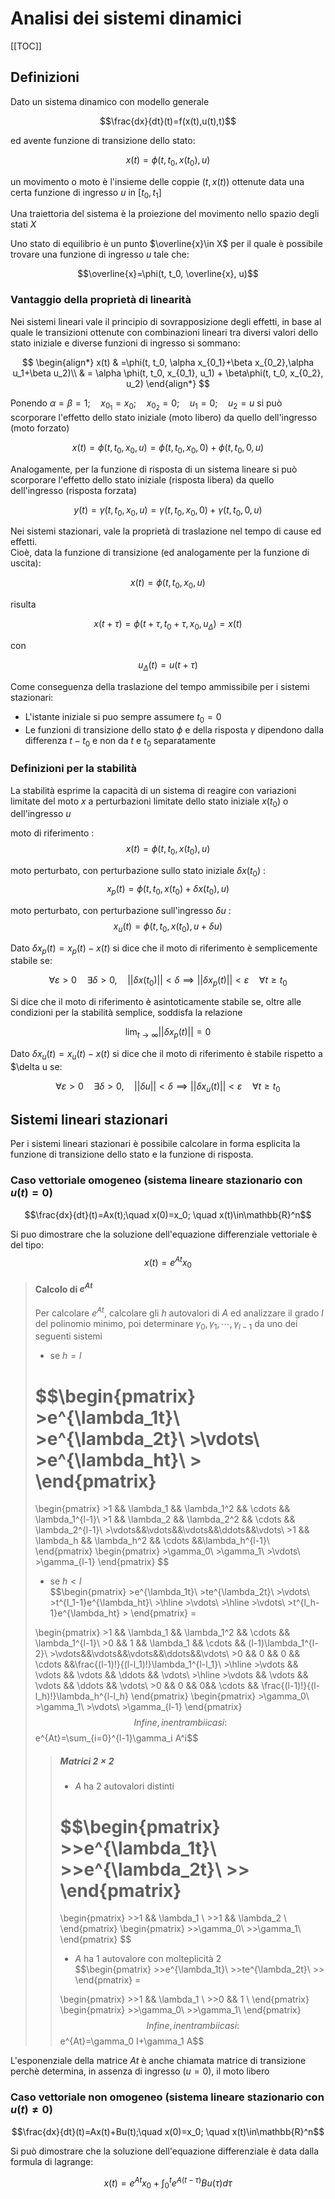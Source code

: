 # Analisi dei sistemi dinamici  

[[TOC]]

## Definizioni  

Dato un sistema dinamico con modello generale  

$$\frac{dx}{dt}(t)=f(x(t),u(t),t)$$  

ed avente funzione di transizione dello stato:  

$$x(t)=\phi(t, t_0, x(t_0), u)$$  

un movimento o moto è l'insieme delle coppie $(t,x(t))$ ottenute data una certa funzione di ingresso $u$ in $[t_0, t_1]$  

Una traiettoria del sistema è la proiezione del movimento nello spazio degli stati $X$  

Uno stato di equilibrio è un punto $\overline{x}\in X$ per il quale è possibile trovare una funzione di ingresso $u$ tale che:  

$$\overline{x}=\phi(t, t_0, \overline{x}, u)$$  

### Vantaggio della proprietà di linearità  

Nei sistemi lineari vale il principio di sovrapposizione degli effetti, in base al quale le transizioni ottenute con combinazioni lineari tra diversi valori dello stato iniziale e diverse funzioni di ingresso si sommano:  

$$
\begin{align*}
x(t) & =\phi(t, t_0, \alpha x_{0_1}+\beta x_{0_2},\alpha u_1+\beta u_2)\\
& = \alpha \phi(t, t_0, x_{0_1}, u_1) + \beta\phi(t, t_0, x_{0_2}, u_2)
\end{align*}
$$  

Ponendo $\alpha=\beta=1;\quad x_{0_1}=x_0; \quad x_{0_2}=0; \quad u_1=0; \quad u_2=u$ si può scorporare l'effetto dello stato iniziale (moto libero) da quello dell'ingresso (moto forzato)  

$$x(t)=\phi(t,t_0,x_0, u)=\phi(t,t_0,x_0,0)+\phi(t,t_0,0,u)$$  

Analogamente, per la funzione di risposta di un sistema lineare si può scorporare l'effetto dello stato iniziale (risposta libera) da quello dell'ingresso (risposta forzata)  

$$y(t)=\gamma(t,t_0,x_0, u)=\gamma(t,t_0,x_0,0)+\gamma(t,t_0,0,u)$$  

Nei sistemi stazionari, vale la proprietà di traslazione nel tempo di cause ed effetti.  
Cioè, data la funzione di transizione (ed analogamente per la funzione di uscita):  

$$x(t)=\phi(t,t_0,x_0,u)$$  

risulta  

$$x(t+\tau)=\phi(t+\tau,t_0+\tau,x_0,u_{\Delta})=x(t)$$  

con  

$$u_{\Delta}(t)=u(t+\tau)$$  

Come conseguenza della traslazione del tempo ammissibile per i sistemi stazionari:

- L'istante iniziale si puo sempre assumere $t_0=0$  
- Le funzioni di transizione dello stato $\phi$ e della risposta $\gamma$ dipendono dalla differenza $t-t_0$ e non da $t$ e $t_0$ separatamente  

### Definizioni per la stabilità

La stabilità esprime la capacità di un sistema di reagire con variazioni limitate del moto $x$ a perturbazioni limitate dello stato iniziale $x(t_0)$ o dell'ingresso $u$  

moto di riferimento
:  
$$x(t)=\phi(t, t_0, x(t_0), u)$$  

moto perturbato, con perturbazione sullo stato iniziale $\delta x(t_0)$
:  
$$x_p(t)=\phi(t,t_0, x(t_0)+\delta x(t_0), u)$$  

moto perturbato, con perturbazione sull'ingresso $\delta u$
:  
$$x_u(t)=\phi(t, t_0, x(t_0), u+\delta u)$$  

Dato $\delta x_p(t)=x_p(t)-x(t)$ si dice che il moto di riferimento è semplicemente stabile se:  

$$\forall \varepsilon>0 \quad \exists \delta>0,\quad ||\delta x(t_0)||<\delta \implies ||\delta x_p(t)||<\varepsilon\quad \forall t \geq t_0$$  

Si dice che il moto di riferimento è asintoticamente stabile se, oltre alle condizioni per la stabilità semplice, soddisfa la relazione  

$$\lim_{t\to \infty} ||\delta x_p(t)||=0$$  

Dato $\delta x_u(t)=x_u(t)-x(t)$ si dice che il moto di riferimento è stabile rispetto a $\delta u se:  

$$\forall \varepsilon>0 \quad \exists \delta>0,\quad ||\delta u||<\delta \implies ||\delta x_u(t)||<\varepsilon\quad \forall t \geq t_0$$  

## Sistemi lineari stazionari  

Per i sistemi lineari stazionari è possibile calcolare in forma esplicita la funzione di transizione dello stato e la funzione di risposta.  

<!-- Una equazione differenziale scalare e omogenea:  
$$
\begin{cases}
\frac{dx}{dt}(t)=ax(t)\\
x(0)=x_0
\end{cases}
$$  
ha una soluzione del tipo $x(t)=x_0e^{at}$ -->

### Caso vettoriale omogeneo (sistema lineare stazionario con $u(t)=0$)  

$$\frac{dx}{dt}(t)=Ax(t);\quad x(0)=x_0; \quad x(t)\in\mathbb{R}^n$$  

Si puo dimostrare che la soluzione dell'equazione differenziale vettoriale è del tipo:  
$$x(t)=e^{At}x_0$$  

>#### Calcolo di $e^{At}$
>
>Per calcolare $e^{At}$, calcolare gli $h$ autovalori di $A$ ed analizzare il grado $l$ del polinomio minimo, poi determinare $\gamma_0, \gamma_1, \cdots,\gamma_{l-1}$ da uno dei seguenti sistemi
 >
 >- se $h=l$  
 >
 >$$\begin{pmatrix}
    >e^{\lambda_1t}\\
    >e^{\lambda_2t}\\
    >\vdots\\
    >e^{\lambda_ht}\\
    >
>\end{pmatrix}
>=
>
>\begin{pmatrix}
    >1 && \lambda_1 && \lambda_1^2 && \cdots && \lambda_1^{l-1}\\
    >1 && \lambda_2 && \lambda_2^2 && \cdots && \lambda_2^{l-1}\\
    >\vdots&&\vdots&&\vdots&&\ddots&&\vdots\\
    >1 && \lambda_h && \lambda_h^2 && \cdots &&\lambda_h^{l-1}\\
>\end{pmatrix}
>\begin{pmatrix}
    >\gamma_0\\
    >\gamma_1\\
    >\vdots\\
    >\gamma_{l-1}
>\end{pmatrix}
>$$  
 >- se $h<l$  
>$$\begin{pmatrix}
    >e^{\lambda_1t}\\
    >te^{\lambda_2t}\\
    >\vdots\\
    >t^{l_1-1}e^{\lambda_ht}\\
    >\hline
    >\vdots\\
    >\hline
    >\vdots\\
    >t^{l_h-1}e^{\lambda_ht}
    >
>\end{pmatrix}
>=
>
>\begin{pmatrix}
    >1 && \lambda_1 && \lambda_1^2 && \cdots && \lambda_1^{l-1}\\
    >0 && 1 && \lambda_1 && \cdots && (l-1)\lambda_1^{l-2}\\
    >\vdots&&\vdots&&\vdots&&\ddots&&\vdots\\
    >0 && 0 && 0 && \cdots &&\frac{(l-1)!}{(l-l_1)!}\lambda_1^{l-l_1}\\
    >\hline
    >\vdots && \vdots && \vdots && \ddots && \vdots\\
    >\hline
    >\vdots && \vdots && \vdots && \ddots && \vdots\\
    >0 && 0 && 0&& \cdots && \frac{(l-1)!}{(l-l_h)!}\lambda_h^{l-l_h}
>\end{pmatrix}
>\begin{pmatrix}
    >\gamma_0\\
    >\gamma_1\\
    >\vdots\\
    >\gamma_{l-1}
>\end{pmatrix}$$  
>Infine, in entrambi i casi:  
>$$e^{At}=\sum_{i=0}^{l-1}\gamma_i A^i$$  
>
>>##### Matrici $2\times 2$  
 >>
 >>- $A$ ha $2$ autovalori distinti  
 >>
 >>$$\begin{pmatrix}
    >>e^{\lambda_1t}\\
    >>e^{\lambda_2t}\\
    >>
>>\end{pmatrix}
>>=
>>
>>\begin{pmatrix}
    >>1 && \lambda_1 \\
    >>1 && \lambda_2 \\
>>\end{pmatrix}
>>\begin{pmatrix}
    >>\gamma_0\\
    >>\gamma_1\\
>>\end{pmatrix}
>>$$
 >>- $A$ ha $1$ autovalore con molteplicità $2$  
>>$$\begin{pmatrix}
    >>e^{\lambda_1t}\\
    >>te^{\lambda_2t}\\
    >>
>>\end{pmatrix}
>>=
>>
>>\begin{pmatrix}
    >>1 && \lambda_1 \\
    >>0 && 1 \\
>>\end{pmatrix}
>>\begin{pmatrix}
    >>\gamma_0\\
    >>\gamma_1\\
>>\end{pmatrix}
>>$$
>>Infine, in entrambi i casi:
>>$$e^{At}=\gamma_0 I+\gamma_1 A$$

L'esponenziale della matrice $At$ è anche chiamata matrice di transizione perchè determina, in assenza di ingresso ($u=0$), il moto libero  

### Caso vettoriale non omogeneo (sistema lineare stazionario con $u(t)\neq 0$)  

$$\frac{dx}{dt}(t)=Ax(t)+Bu(t);\quad x(0)=x_0; \quad x(t)\in\mathbb{R}^n$$  

Si può dimostrare che la soluzione dell'equazione differenziale è data dalla formula di lagrange:  

$$x(t)=e^{At}x_0+\int_0^t e^{A(t-\tau)}Bu(\tau)d\tau$$  
